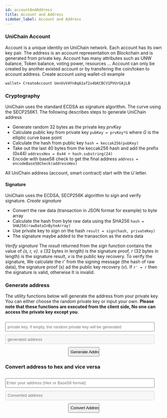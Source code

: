 ```yaml
---
id: accountAndAddress
title: Account and Address
sidebar_label: Account and Address
---
```


### UniChain Account
Account is a unique identity on UniChain network. Each account has its  own key pair. The address is an account representation on Blockchain and is generated from private key.
Account has many attributes such as UNW balance, Token balance, voting power, resources ...
Account can only be created by another existed account or by transfering the coin/token to account address.
Create account using wallet-cli example
```
wallet> CreateAccount UenUvV4Yn8qA1af2u4bKCBCV1PVUrGAjLB
```

### Cryptography
UniChain uses the standard ECDSA as signature algorithm. The curve using the SECP256K1. The following describes steps to generate UniChain address
- Generate random 32 bytes as the private key *prvKey*
- Calculate public key from private key ```pubKey = prvKey*G``` where *G* is the elliptic curve base point
- Calculate the hash from public key ```hash = keccak256(pubKey)```
- Take out the last 40 bytes from the keccak256 hash and add the prefix (0x44) ```addressHex = 0x44 + hash.substring(24)```
- Encode with base58 check to get the final address ```address = encodeBase58Check(addressHex)```

All UniChain address (account, smart contract) start with the *U* letter.

#### Signature
UniChain uses the ECDSA, SECP256K algorithm to sign and verify signature. 
_Create signature_
- Convert the raw data (transaction in JSON format for example) to byte array
- Calculate the hash from byte raw data using the SHA256 ```hash = SHA256(rawDataInByteArray)```
- Use private key to sign on the hash ```result = sign(hash, privateKey)```
- The signature maybe added to the tranasction as the extra data

_Verify signature_
The *result* returned from the *sign* function contains the value of *{s, r, v}*. *s* (32 bytes in length) is the signature proof, *r* (32 bytes in length) is the signature result, *v* is the public key recovery. To verify the signature, We calculate the r' from the signing message (the hash of raw data), the signature proof (*s*) ad the public key recovery (*v*). If `r' = r` then the signature is valid, otherwise It is invalid.

### Generate address 
The utility functions below will generate the address from your private key. You can either choose the random private key or input your own. __Please note that these functions are executed from the client side, No one can access the private key except you__. 
<div>
    <input id="privateKey" style="width:95%;height:30px;margin-top:10px" placeholder=" private key. If empty, the random private key will be generated"></input>
    <input id="address" style="width:95%;height:30px;margin-top:10px" placeholder=" generated address" disabled></input>
    <input type="button" style="width:20%;margin-left:40%;height:30px;margin-top:10px" onClick="generateAddress()" value="Generate Address"></input>
</div>

### Convert address to hex and vice versa 
<div>
    <input id="sourceAddress" style="width:95%;height:30px;margin-top:10px" placeholder="Enter your address (Hex or Base58 format)"></input>
    <input id="destinationAddress" style="width:95%;height:30px;margin-top:10px" placeholder=" Converted address" disabled></input>
    <input type="button" style="width:20%;margin-left:40%;height:30px;margin-top:10px" onClick="convertAddress()" value="Convert Address"></input>
</div>
<script src="../js/UnichainJS.js"></script>
<script type="text/javascript">
    function randomeHex () {
        const hexChar = ['0', '1', '2', '3', '4', '5', '6', '7', '8', '9', 'a', 'b', 'c', 'd', 'e', 'f']
        const min = 0, max = hexChar.length - 1
        let key = ''
        for (let i = 0; i < 64; ++i) {
            let pos = Math.floor(Math.random() * (max - min) + min)
            key += hexChar[pos]
        }
        return key
    }
    function checkHex (hexString) {
        const re = /[0-9A-Fa-f]{64}/g
        return re.test(hexString)
    }
    function generateAddress() {
        let privateKey = document.getElementById("privateKey").value 
        if (privateKey) {
            if (privateKey.length != 64 || !checkHex(privateKey)) {
                document.getElementById("address").value = 'Invalid private key'
                return
            }
        }
        if (!privateKey) {
            privateKey = randomeHex()
            document.getElementById("privateKey").value = privateKey
        }
        document.getElementById("address").value = UnichainJS.address.fromPrivateKey(privateKey)
    }
    function convertAddress() {
        const  sourceAddress = document.getElementById("sourceAddress").value
        if (!sourceAddress) {
            document.getElementById("destinationAddress").value = 'Invali Address. Please input base58 or hex address'
            return
        }
        const reHex = /^44[0-9A-Fa-f]{40}/g
        const reBase58 = /^U[0-9A-Za-z]{33}/g
        if (sourceAddress.length == 42 && reHex.test(sourceAddress)) {
            document.getElementById("destinationAddress").value = UnichainJS.address.fromHex(sourceAddress)
            return
        }
        if (sourceAddress.length == 34 && reBase58.test(sourceAddress)) {
            document.getElementById("destinationAddress").value = UnichainJS.address.toHex(sourceAddress)
            return
        }
        document.getElementById("destinationAddress").value = 'Invali Address. Please input base58 or hex address'
    }

</script>